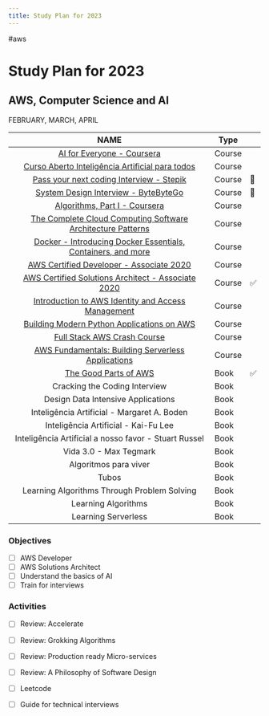 ```yaml
---
title: Study Plan for 2023
---
```




#aws

# Study Plan for 2023



## AWS, Computer Science and AI

FEBRUARY, MARCH, APRIL

|                             NAME                             | Type   |      |
| :----------------------------------------------------------: | ------ | ---- |
| [AI for Everyone - Coursera](https://www.coursera.org/learn/ai-for-everyone) | Course |      |
| [Curso Aberto Inteligência Artificial para todos](https://diogocortiz.com.br/curso-de-inteligencia-artificial-gratuito-para-todos/) | Course |      |
| [Pass your next coding Interview - Stepik](https://stepik.org/course/102772/syllabus) | Course | 📜    |
| [System Design Interview - ByteByteGo](https://bytebytego.com/courses/system-design-interview/) | Course | 📜    |
| [Algorithms, Part I - Coursera](https://www.coursera.org/learn/algorithms-part1) | Course |      |
| [The Complete Cloud Computing Software Architecture Patterns](https://www.udemy.com/course/the-complete-cloud-computing-software-architecture-patterns) | Course |      |
| [Docker - Introducing Docker Essentials, Containers, and more](https://www.udemy.com/course/docker-containers/) | Course |      |
| [AWS Certified Developer - Associate 2020](https://www.youtube.com/watch?v=RrKRN9zRBWs&list=WL&index=59) | Course |      |
| [AWS Certified Solutions Architect - Associate 2020](https://www.youtube.com/watch?v=Ia-UEYYR44s) | Course | ✅    |
| [Introduction to AWS Identity and Access Management](https://www.coursera.org/learn/introduction-to-aws-identity-and-access-management) | Course |      |
| [Building Modern Python Applications on AWS](https://www.coursera.org/learn/building-modern-python-applications-on-aws) | Course |      |
| [Full Stack AWS Crash Course](https://twitter.com/dabit3/status/1362142573402415106) | Course |      |
| [AWS Fundamentals: Building Serverless Applications](https://www.coursera.org/learn/aws-fundamentals-building-serverless-applications) | Course |      |
| [The Good Parts of AWS](https://gumroad.com/l/aws-good-parts) | Book   | ✅    |
|                Cracking the Coding Interview                 | Book   |      |
|              Design Data Intensive Applications              | Book   |      |
|         Inteligência Artificial - Margaret A. Boden          | Book   |      |
|             Inteligência Artificial - Kai-Fu Lee             | Book   |      |
|    Inteligência Artificial a nosso favor - Stuart Russel     | Book   |      |
|                    Vida 3.0 - Max Tegmark                    | Book   |      |
|                    Algoritmos para viver                     | Book   |      |
|                            Tubos                             | Book   |      |
|         Learning Algorithms Through Problem Solving          | Book   |      |
|                     Learning Algorithms                      | Book   |      |
|                     Learning Serverless                      | Book   |      |

### Objectives

- [ ] AWS Developer
- [ ] AWS Solutions Architect
- [ ] Understand the basics of AI
- [ ] Train for interviews

### Activities

- [ ] Review: Accelerate
- [ ] Review: Grokking Algorithms
- [ ] Review: Production ready Micro-services
- [ ] Review: A Philosophy of Software Design
- [ ] Leetcode
- [ ] Guide for technical interviews

